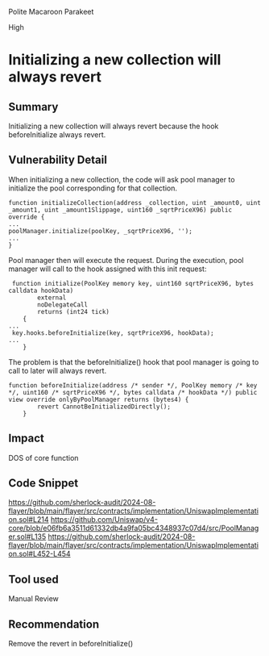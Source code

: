 Polite Macaroon Parakeet

High

# Initializing a new collection will always revert

## Summary
Initializing a new collection will always revert because the hook beforeInitialize always revert.
## Vulnerability Detail
When initializing a new collection, the code will ask pool manager to initialize the pool corresponding for that collection.
```solidity
function initializeCollection(address _collection, uint _amount0, uint _amount1, uint _amount1Slippage, uint160 _sqrtPriceX96) public override {
...
poolManager.initialize(poolKey, _sqrtPriceX96, '');
...
}
```
Pool manager then will execute the request. During the execution, pool manager will call to the hook assigned with this init request:
```solidity
 function initialize(PoolKey memory key, uint160 sqrtPriceX96, bytes calldata hookData)
        external
        noDelegateCall
        returns (int24 tick)
    {
...
 key.hooks.beforeInitialize(key, sqrtPriceX96, hookData);
...
    }
```

The problem is that the beforeInitialize() hook  that pool manager is going to call to later will always revert.

```solidity
function beforeInitialize(address /* sender */, PoolKey memory /* key */, uint160 /* sqrtPriceX96 */, bytes calldata /* hookData */) public view override onlyByPoolManager returns (bytes4) {
        revert CannotBeInitializedDirectly();
    }
```
## Impact
DOS of core function
## Code Snippet
https://github.com/sherlock-audit/2024-08-flayer/blob/main/flayer/src/contracts/implementation/UniswapImplementation.sol#L214
https://github.com/Uniswap/v4-core/blob/e06fb6a3511d61332db4a9fa05bc4348937c07d4/src/PoolManager.sol#L135
https://github.com/sherlock-audit/2024-08-flayer/blob/main/flayer/src/contracts/implementation/UniswapImplementation.sol#L452-L454
## Tool used

Manual Review

## Recommendation
Remove the revert in beforeInitialize()